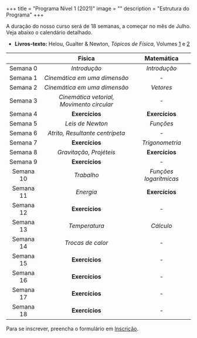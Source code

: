 +++
title = "Programa Nível 1 (2021)"
image = ""
description = "Estrutura do Programa"
+++

A duração do nosso curso será de 18 semanas, a começar no mês de Julho. Veja abaixo o calendário detalhado.

* **Livros-texto:** Helou, Gualter & Newton, _Tópicos de Física_, Volumes [1](https://www.amazon.com.br/T%C3%B3picos-F%C3%ADsica-Ricardo-Gualter-Biscuola/dp/8502178105/ref=sr_1_1?__mk_pt_BR=%C3%85M%C3%85%C5%BD%C3%95%C3%91&dchild=1&keywords=t%C3%B3picos+de+f%C3%ADsica&qid=1618431954&sr=8-1) e [2](https://www.amazon.com.br/T%C3%B3picos-F%C3%ADsica-Ricardo-Gualter-Biscuola/dp/8502178121/ref=pd_sbs_1?pd_rd_w=vc8sJ&pf_rd_p=b8ebb482-bd5c-44c7-897d-f2af788c8343&pf_rd_r=Z77JN5BAMGYWYJK8AXVZ&pd_rd_r=109ad387-61bd-4504-973f-6b7d73c4f136&pd_rd_wg=teLZR&pd_rd_i=8502178121&psc=1)


|     | Física | Matemática |
| :---: | :---: | :---: |
| Semana 0 | _Introdução_ | _Introdução_ |
| Semana 1 | _Cinemática em uma dimensão_ | -   |
| Semana 2 | _Cinemática em uma dimensão_ | _Vetores_ |
| Semana 3 | _Cinemática vetorial, Movimento circular_ | -   |
| Semana 4 | **Exercícios** | **Exercícios** |
| Semana 5 | _Leis de Newton_ | _Funções_ |
| Semana 6 | _Atrito, Resultante centrípeta_ | -   |
| Semana 7 | **Exercícios** | _Trigonometria_ |
| Semana 8 | _Gravitação, Projéteis_ | **Exercícios** |
| Semana 9 | **Exercícios** | -   |
| Semana 10 | _Trabalho_ | _Funções logarítmicas_ |
| Semana 11 | _Energia_ | **Exercícios** |
| Semana 12 | **Exercícios** | -   |
| Semana 13 | _Temperatura_ | _Cálculo_ |
| Semana 14 | _Trocas de calor_ | -   |
| Semana 15 | **Exercícios** | -   |
| Semana 16 | **Exercícios** | -   |
| Semana 17 | **Exercícios** | -   |
| Semana 18 | **Exercícios** | -   |

Para se inscrever, preencha o formulário em [Inscrição](/inscrever/).

